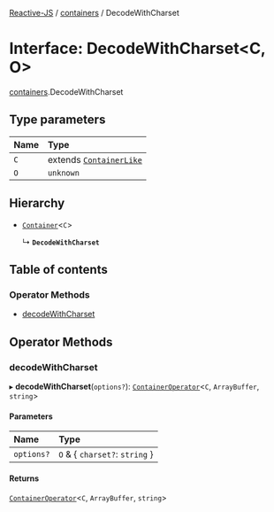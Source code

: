 [Reactive-JS](../README.md) / [containers](../modules/containers.md) / DecodeWithCharset

# Interface: DecodeWithCharset<C, O\>

[containers](../modules/containers.md).DecodeWithCharset

## Type parameters

| Name | Type |
| :------ | :------ |
| `C` | extends [`ContainerLike`](containers.ContainerLike.md) |
| `O` | `unknown` |

## Hierarchy

- [`Container`](containers.Container.md)<`C`\>

  ↳ **`DecodeWithCharset`**

## Table of contents

### Operator Methods

- [decodeWithCharset](containers.DecodeWithCharset.md#decodewithcharset)

## Operator Methods

### decodeWithCharset

▸ **decodeWithCharset**(`options?`): [`ContainerOperator`](../modules/containers.md#containeroperator)<`C`, `ArrayBuffer`, `string`\>

#### Parameters

| Name | Type |
| :------ | :------ |
| `options?` | `O` & { `charset?`: `string`  } |

#### Returns

[`ContainerOperator`](../modules/containers.md#containeroperator)<`C`, `ArrayBuffer`, `string`\>
